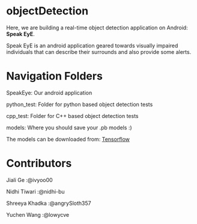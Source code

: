 # objectDetection

Here, we are building a real-time object detection application on Android: **Speak EyE**.

Speak EyE is an android application geared towards visually impaired individuals that can describe their surrounds and also provide some alerts.

# Navigation Folders

SpeakEye:     Our android application

python_test:  Folder for python based object detection tests

cpp_test:     Folder for C++ based object detection tests

models:       Where you should save your .pb models :)

The models can be downloaded from: [Tensorflow](https://github.com/tensorflow/models/blob/master/research/object_detection/g3doc/detection_model_zoo.md)

# Contributors

Jiali Ge        :@ivyoo00

Nidhi Tiwari    :@nidhi-bu

Shreeya Khadka  :@angrySloth357

Yuchen Wang     :@lowycve

